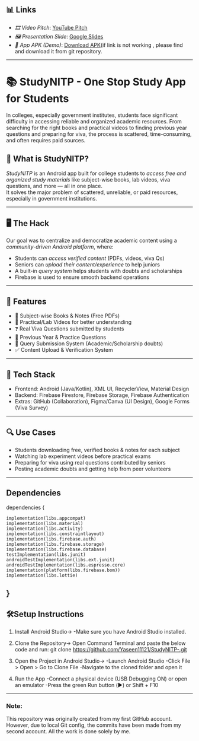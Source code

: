 ## 📊 Links

- *🎞 Video Pitch*: [YouTube Pitch](https://www.youtube.com/watch?v=VIDEO_ID)
- *🖼 Presentation Slide*: [Google Slides](https://drive.google.com/file/d/1NumAn5QiRtXIYqZ3s8bAoL9ZMR-sQ0bx/view?usp=drive_link)
- *📱 App APK (Demo)*: [Download APK](https://drive.google.com/file/d/1spf0PLcUU35j2zByVARWACFOherVJAlD/view?usp=drive_link)(if link is not working , please find and download it from git repository.
---

# 📚 StudyNITP - One Stop Study App for Students
In colleges, especially government institutes, students face significant difficulty in accessing reliable and organized academic resources. From searching for the right books and practical videos to finding previous year questions and preparing for viva, the process is scattered, time-consuming, and often requires paid sources.

## 🧠 What is StudyNITP?
*StudyNITP* is an Android app built for college students to *access free and organized study materials* like subject-wise books, lab videos, viva questions, and more — all in one place.  
It solves the major problem of scattered, unreliable, or paid resources, especially in government institutions.

---

## 🖥 The Hack

Our goal was to centralize and democratize academic content using a *community-driven Android platform*, where:
- Students can *access verified content* (PDFs, videos, viva Qs)
- Seniors can *upload their content/experience* to help juniors
- A built-in *query system* helps students with doubts and scholarships
- Firebase is used to ensure smooth backend operations

---
## 🚀 Features

- 📘 Subject-wise Books & Notes (Free PDFs)
- 🎥 Practical/Lab Videos for better understanding
- ❓ Real Viva Questions submitted by students
- 🧠 Previous Year & Practice Questions
- 💬 Query Submission System (Academic/Scholarship doubts)
- ✅ Content Upload & Verification System

---
## 📱 Tech Stack

- Frontend: Android (Java/Kotlin), XML UI, RecyclerView, Material Design
- Backend: Firebase Firestore, Firebase Storage, Firebase Authentication
- Extras: GitHub (Collaboration), Figma/Canva (UI Design), Google Forms (Viva Survey)

---
## 🔍 Use Cases

- Students downloading free, verified books & notes for each subject
- Watching lab experiment videos before practical exams
- Preparing for viva using real questions contributed by seniors
- Posting academic doubts and getting help from peer volunteers

---
## Dependencies
dependencies {

    implementation(libs.appcompat)
    implementation(libs.material)
    implementation(libs.activity)
    implementation(libs.constraintlayout)
    implementation(libs.firebase.auth)
    implementation(libs.firebase.storage)
    implementation(libs.firebase.database)
    testImplementation(libs.junit)
    androidTestImplementation(libs.ext.junit)
    androidTestImplementation(libs.espresso.core)
    implementation(platform(libs.firebase.bom))
    implementation(libs.lottie)

}
---
## 🛠️Setup Instructions
1. Install Android Studio->
-Make sure you have Android Studio installed.

2. Clone the Repository->
Open Command Terminal and paste the below code and run:
git clone  https://github.com/Yaseen11121/StudyNITP-.git

3. Open the Project in Android Studio->
-Launch Android Studio
-Click File > Open > Go to Clone File
-Navigate to the cloned folder and open it

4. Run the App
-Connect a physical device (USB Debugging ON) or open an emulator
-Press the green Run button (▶️) or Shift + F10
---


### Note:
This repository was originally created from my first GitHub account. However, due to local Git config, the commits have been made from my second account. All the work is done solely by me.






